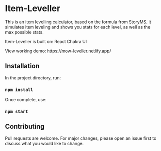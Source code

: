# Item-Leveller

This is an item levelling calculator, based on the formula from StoryMS. It simulates item leveling and shows you stats for each level, as well as the max possible stats.

Item-Leveller is built on:
React
Chakra UI

View working demo:
https://mow-leveller.netlify.app/

## Installation

In the project directory, run:
### `npm install`

Once complete, use:
### `npm start`

## Contributing
Pull requests are welcome. For major changes, please open an issue first to discuss what you would like to change.

